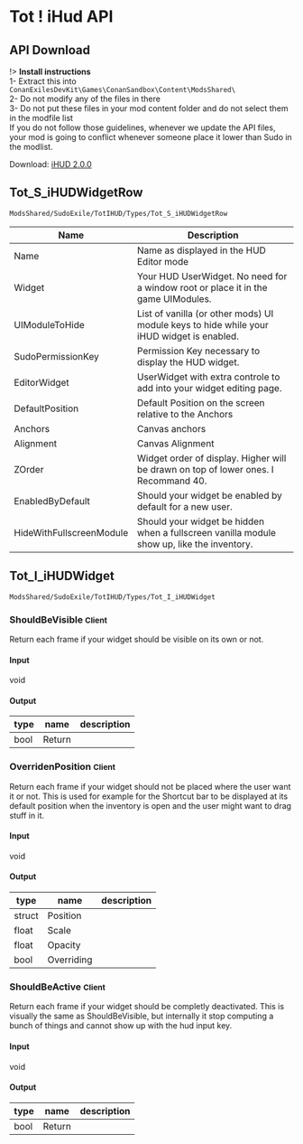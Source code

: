 # Tot ! iHud API
## API Download
!> **Install instructions**\
1- Extract this into `ConanExilesDevKit\Games\ConanSandbox\Content\ModsShared\`  
2- Do not modify any of the files in there  
3- Do not put these files in your mod content folder and do not select them in the modfile list  
If you do not follow those guidelines, whenever we update the API files, your mod is going to conflict whenever someone place it lower than Sudo in the modlist.

Download: [iHUD 2.0.0](/API/iHud.2.0.0.zip ':ignore')

## Tot_S_iHUDWidgetRow
`ModsShared/SudoExile/TotIHUD/Types/Tot_S_iHUDWidgetRow`

|Name|Description|
|-|---|
|Name|Name as displayed in the HUD Editor mode|
|Widget|Your HUD UserWidget. No need for a window root or place it in the game UIModules.|
|UIModuleToHide|List of vanilla (or other mods) UI module keys to hide while your iHUD widget is enabled.|
|SudoPermissionKey|Permission Key necessary to display the HUD widget.|
|EditorWidget|UserWidget with extra controle to add into your widget editing page.|
|DefaultPosition|Default Position on the screen relative to the Anchors|
|Anchors|Canvas anchors|
|Alignment|Canvas Alignment|
|ZOrder|Widget order of display. Higher will be drawn on top of lower ones. I Recommand 40.|
|EnabledByDefault|Should your widget be enabled by default for a new user.|
|HideWithFullscreenModule|Should your widget be hidden when a fullscreen vanilla module show up, like the inventory.|

## Tot_I_iHUDWidget
`ModsShared/SudoExile/TotIHUD/Types/Tot_I_iHUDWidget`

### ShouldBeVisible <small>Client</small>
Return each frame if your widget should be visible on its own or not.
<!-- tabs:start -->
#### **Input**

void

#### **Output**

|type|name|description|
|-|-|----|
|bool|Return||
<!-- tabs:end -->

### OverridenPosition <small>Client</small>
Return each frame if your widget should not be placed where the user want it or not. This is used for example for the Shortcut bar to be displayed at its default position when the inventory is open and the user might want to drag stuff in it.
<!-- tabs:start -->
#### **Input**

void

#### **Output**

|type|name|description|
|-|-|----|
|struct|Position||
|float|Scale||
|float|Opacity||
|bool|Overriding||
<!-- tabs:end -->


### ShouldBeActive <small>Client</small>
Return each frame if your widget should be completly deactivated. This is visually the same as ShouldBeVisible, but internally it stop computing a bunch of things and cannot show up with the hud input key.
<!-- tabs:start -->
#### **Input**

void

#### **Output**

|type|name|description|
|-|-|----|
|bool|Return||
<!-- tabs:end -->